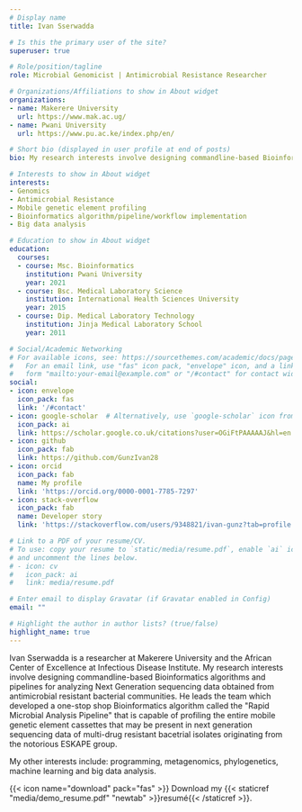 ```yaml
---
# Display name
title: Ivan Sserwadda

# Is this the primary user of the site?
superuser: true

# Role/position/tagline
role: Microbial Genomicist | Antimicrobial Resistance Researcher

# Organizations/Affiliations to show in About widget
organizations:
- name: Makerere University 
  url: https://www.mak.ac.ug/
- name: Pwani University 
  url: https://www.pu.ac.ke/index.php/en/

# Short bio (displayed in user profile at end of posts)
bio: My research interests involve designing commandline-based Bioinformatics algorithms and pipelines for analyzing Next Generation sequencing data obtained from antimicrobial resistant bacterial communities.

# Interests to show in About widget
interests:
- Genomics
- Antimicrobial Resistance
- Mobile genetic element profiling
- Bioinformatics algorithm/pipeline/workflow implementation
- Big data analysis

# Education to show in About widget
education:
  courses:
  - course: Msc. Bioinformatics
    institution: Pwani University
    year: 2021
  - course: Bsc. Medical Laboratory Science
    institution: International Health Sciences University
    year: 2015
  - course: Dip. Medical Laboratory Technology
    institution: Jinja Medical Laboratory School
    year: 2011

# Social/Academic Networking
# For available icons, see: https://sourcethemes.com/academic/docs/page-builder/#icons
#   For an email link, use "fas" icon pack, "envelope" icon, and a link in the
#   form "mailto:your-email@example.com" or "/#contact" for contact widget.
social:
- icon: envelope
  icon_pack: fas
  link: '/#contact'
- icon: google-scholar  # Alternatively, use `google-scholar` icon from `ai` icon pack
  icon_pack: ai
  link: https://scholar.google.co.uk/citations?user=OGiFtPAAAAAJ&hl=en
- icon: github
  icon_pack: fab
  link: https://github.com/GunzIvan28
- icon: orcid
  icon_pack: fab
  name: My profile
  link: 'https://orcid.org/0000-0001-7785-7297'
- icon: stack-overflow
  icon_pack: fab
  name: Developer story
  link: 'https://stackoverflow.com/users/9348821/ivan-gunz?tab=profile'

# Link to a PDF of your resume/CV.
# To use: copy your resume to `static/media/resume.pdf`, enable `ai` icons in `params.toml`, 
# and uncomment the lines below.
# - icon: cv
#   icon_pack: ai
#   link: media/resume.pdf

# Enter email to display Gravatar (if Gravatar enabled in Config)
email: ""

# Highlight the author in author lists? (true/false)
highlight_name: true
---
```


Ivan Sserwadda is a researcher at Makerere University and the African Center of Excellence at Infectious Disease Institute. My research interests involve designing commandline-based Bioinformatics algorithms and pipelines for analyzing Next Generation sequencing data obtained from antimicrobial resistant bacterial communities. He leads the team which developed a one-stop shop Bioinformatics algorithm called the "Rapid Microbial Analysis Pipeline" that is capable of profiling the entire mobile genetic element cassettes that may be present in next generation sequencing data of multi-drug resistant bacetrial isolates originating from the notorious ESKAPE group.

My other interests include: programming, metagenomics, phylogenetics, machine learning and big data analysis.

{{< icon name="download" pack="fas" >}} Download my {{< staticref "media/demo_resume.pdf" "newtab" >}}resumé{{< /staticref >}}.
